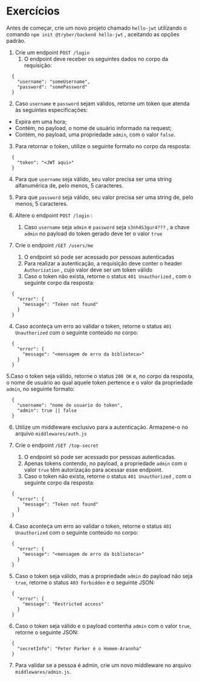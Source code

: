 # Exercícios 

Antes de começar, crie um novo projeto chamado `hello-jwt` utilizando o comando `npm init @tryber/backend hello-jwt` , aceitando as opções padrão.

1. Crie um endpoint `POST /login`
   1. O endpoint deve receber os seguintes dados no corpo da requisição:

```
  {
    "username": "someUsername",
    "password": "somePassword"
  }
```

  2. Caso `username` e `password` sejam válidos, retorne um token que atenda às seguintes especificações:
  - Expira em uma hora;
  - Contém, no payload, o nome de usuário informado na request;
  - Contém, no payload, uma propriedade `admin`, com o valor `false`.
3. Para retornar o token, utilize o seguinte formato no corpo da resposta:

```
  {
    "token": "<JWT aqui>"
  }
```

4. Para que `username` seja válido, seu valor precisa ser uma string alfanumérica de, pelo menos, 5 caracteres.
5. Para que `password` seja válido, seu valor precisa ser uma string de, pelo menos, 5 caracteres.


2. Altere o endpoint `POST /login` :
   1. Caso `username` seja `admin` e `password` seja `s3nh4S3gur4???` , a chave `admin` no payload do token gerado deve ter o valor `true`

3. Crie o endpoint `/GET /users/me`
   1. O endpoint só pode ser acessado por pessoas autenticadas
   2. Para realizar a autenticação, a requisição deve conter o header `Authorization` , cujo valor deve ser um token válido
   3. Caso o token não exista, retorne o status `401 Unauthorized` , com o seguinte corpo da resposta:

```
  {
    "error": {
      "message": "Token not found"
    }
  }
```
   4. Caso aconteça um erro ao validar o token, retorne o status `401 Unauthorized` com o seguinte conteúdo no corpo:

```
  {
    "error": {
      "message": "<mensagem de erro da biblioteca>"
    }
  }
```

   5.Caso o token seja válido, retorne o status `200 OK` e, no corpo da resposta, o nome de usuário ao qual aquele token pertence e o valor da propriedade `admin`, no seguinte formato:

```
  {
    "username": "nome de usuario do token",
    "admin": true || false
  }
```

   6. Utilize um middleware exclusivo para a autenticação. Armazene-o no arquivo `middlewares/auth.js`

4. Crie o endpoint `/GET /top-secret`
   1. O endpoint só pode ser acessado por pessoas autenticadas.
   2. Apenas tokens contendo, no payload, a propriedade `admin` com o valor `true` têm autorização para acessar esse endpoint.
   3. Caso o token não exista, retorne o status `401 Unauthorized` , com o seguinte corpo da resposta: 

```
  {
    "error": {
      "message": "Token not found"
    }
  }
```

  4. Caso aconteça um erro ao validar o token, retorne o status `401 Unauthorized` com o seguinte conteúdo no corpo:

```
  {
    "error": {
      "message": "<mensagem de erro da biblioteca>"
    }
  }
```

  5. Caso o token seja válido, mas a propriedade `admin` do payload não seja `true`, retorne o status `403 Forbidden` e o seguinte JSON:

```
  {
    "error": {
      "message": "Restricted access"
    }
  }
```

  6. Caso o token seja válido e o payload contenha `admin` com o valor `true`, retorne o seguinte JSON:

```
  {
    "secretInfo": "Peter Parker é o Homem-Arannha"
  }
```

  7. Para validar se a pessoa é admin, crie um novo middleware no arquivo `middlewares/admin.js`.